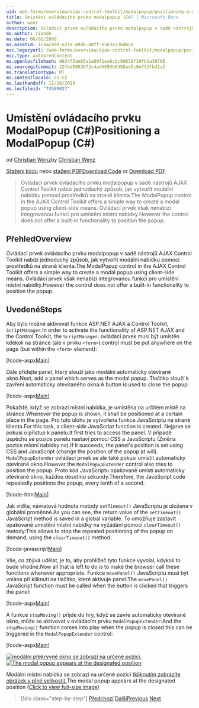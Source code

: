 ```yaml
---
uid: web-forms/overview/ajax-control-toolkit/modalpopup/positioning-a-modalpopup-cs
title: Umístění ovládacího prvku modalpopup (C#) | Microsoft Docs
author: wenz
description: Ovládací prvek ovládacího prvku modalpopup v sadě nástrojů AJAX Control Toolkit nabízí jednoduchý způsob, jak vytvořit modální nabídku pomocí prostředků na straně klienta. Ovládací prvek však nenabízí...
ms.author: riande
ms.date: 06/02/2008
ms.assetid: 1caac9d0-e21e-49d6-a8ff-e563a736d6ca
msc.legacyurl: /web-forms/overview/ajax-control-toolkit/modalpopup/positioning-a-modalpopup-cs
msc.type: authoredcontent
ms.openlocfilehash: 8034f5aeb5a1a80f1ea8cbc9d638f3dfb1a38706
ms.sourcegitcommit: 22fbd8863672c4ad6693b8388ad5c8e753fb41a2
ms.translationtype: MT
ms.contentlocale: cs-CZ
ms.lasthandoff: 11/28/2019
ms.locfileid: "74599027"
---
```

# <a name="positioning-a-modalpopup-c"></a><span data-ttu-id="2cfdc-104">Umístění ovládacího prvku ModalPopup (C#)</span><span class="sxs-lookup"><span data-stu-id="2cfdc-104">Positioning a ModalPopup (C#)</span></span>

<span data-ttu-id="2cfdc-105">od [Christian Wenz](https://github.com/wenz)</span><span class="sxs-lookup"><span data-stu-id="2cfdc-105">by [Christian Wenz](https://github.com/wenz)</span></span>

<span data-ttu-id="2cfdc-106">[Stažení kódu](https://download.microsoft.com/download/2/4/0/24052038-f942-4336-905b-b60ae56f0dd5/ModalPopup4.cs.zip) nebo [stažení PDF](https://download.microsoft.com/download/b/6/a/b6ae89ee-df69-4c87-9bfb-ad1eb2b23373/modalpopup4CS.pdf)</span><span class="sxs-lookup"><span data-stu-id="2cfdc-106">[Download Code](https://download.microsoft.com/download/2/4/0/24052038-f942-4336-905b-b60ae56f0dd5/ModalPopup4.cs.zip) or [Download PDF](https://download.microsoft.com/download/b/6/a/b6ae89ee-df69-4c87-9bfb-ad1eb2b23373/modalpopup4CS.pdf)</span></span>

> <span data-ttu-id="2cfdc-107">Ovládací prvek ovládacího prvku modalpopup v sadě nástrojů AJAX Control Toolkit nabízí jednoduchý způsob, jak vytvořit modální nabídku pomocí prostředků na straně klienta.</span><span class="sxs-lookup"><span data-stu-id="2cfdc-107">The ModalPopup control in the AJAX Control Toolkit offers a simple way to create a modal popup using client-side means.</span></span> <span data-ttu-id="2cfdc-108">Ovládací prvek však nenabízí integrovanou funkci pro umístění místní nabídky.</span><span class="sxs-lookup"><span data-stu-id="2cfdc-108">However the control does not offer a built-in functionality to position the popup.</span></span>

## <a name="overview"></a><span data-ttu-id="2cfdc-109">Přehled</span><span class="sxs-lookup"><span data-stu-id="2cfdc-109">Overview</span></span>

<span data-ttu-id="2cfdc-110">Ovládací prvek ovládacího prvku modalpopup v sadě nástrojů AJAX Control Toolkit nabízí jednoduchý způsob, jak vytvořit modální nabídku pomocí prostředků na straně klienta.</span><span class="sxs-lookup"><span data-stu-id="2cfdc-110">The ModalPopup control in the AJAX Control Toolkit offers a simple way to create a modal popup using client-side means.</span></span> <span data-ttu-id="2cfdc-111">Ovládací prvek však nenabízí integrovanou funkci pro umístění místní nabídky.</span><span class="sxs-lookup"><span data-stu-id="2cfdc-111">However the control does not offer a built-in functionality to position the popup.</span></span>

## <a name="steps"></a><span data-ttu-id="2cfdc-112">Uvedené</span><span class="sxs-lookup"><span data-stu-id="2cfdc-112">Steps</span></span>

<span data-ttu-id="2cfdc-113">Aby bylo možné aktivovat funkce ASP.NET AJAX a Control Toolkit, `ScriptManager`.</span><span class="sxs-lookup"><span data-stu-id="2cfdc-113">In order to activate the functionality of ASP.NET AJAX and the Control Toolkit, the `ScriptManager`.</span></span> <span data-ttu-id="2cfdc-114">ovládací prvek musí být umístěn kdekoli na stránce (ale v prvku `<form>`):</span><span class="sxs-lookup"><span data-stu-id="2cfdc-114">control must be put anywhere on the page (but within the `<form>` element):</span></span>

[!code-aspx[Main](positioning-a-modalpopup-cs/samples/sample1.aspx)]

<span data-ttu-id="2cfdc-115">Dále přidejte panel, který slouží jako modální automaticky otevírané okno.</span><span class="sxs-lookup"><span data-stu-id="2cfdc-115">Next, add a panel which serves as the modal popup.</span></span> <span data-ttu-id="2cfdc-116">Tlačítko slouží k zavření automaticky otevíraného okna:</span><span class="sxs-lookup"><span data-stu-id="2cfdc-116">A button is used to close the popup:</span></span>

[!code-aspx[Main](positioning-a-modalpopup-cs/samples/sample2.aspx)]

<span data-ttu-id="2cfdc-117">Pokaždé, když se zobrazí místní nabídka, je umístěna na určitém místě na stránce.</span><span class="sxs-lookup"><span data-stu-id="2cfdc-117">Whenever the popup is shown, it shall be positioned at a certain place in the page.</span></span> <span data-ttu-id="2cfdc-118">Pro tuto úlohu je vytvořena funkce JavaScriptu na straně klienta.</span><span class="sxs-lookup"><span data-stu-id="2cfdc-118">For this task, a client-side JavaScript function is created.</span></span> <span data-ttu-id="2cfdc-119">Nejprve se pokusí o přístup k panelu.</span><span class="sxs-lookup"><span data-stu-id="2cfdc-119">It first tries to access the panel.</span></span> <span data-ttu-id="2cfdc-120">V případě úspěchu se pozice panelu nastaví pomocí CSS a JavaScriptu (Změna pozice místní nabídky na).</span><span class="sxs-lookup"><span data-stu-id="2cfdc-120">If it succeeds, the panel's position is set using CSS and JavaScript (change the position of the popup at will).</span></span> <span data-ttu-id="2cfdc-121">`ModalPopupExtender` ovládací prvek se ale také pokusí umístit automaticky otevírané okno.</span><span class="sxs-lookup"><span data-stu-id="2cfdc-121">However the `ModalPopupExtender` control also tries to position the popup.</span></span> <span data-ttu-id="2cfdc-122">Proto kód JavaScriptu opakovaně umístí automaticky otevírané okno, každou desetinu sekundy.</span><span class="sxs-lookup"><span data-stu-id="2cfdc-122">Therefore, the JavaScript code repeatedly positions the popup, every tenth of a second.</span></span>

[!code-html[Main](positioning-a-modalpopup-cs/samples/sample3.html)]

<span data-ttu-id="2cfdc-123">Jak vidíte, návratová hodnota metody `setTimeout()` JavaScriptu je uložena v globální proměnné.</span><span class="sxs-lookup"><span data-stu-id="2cfdc-123">As you can see, the return value of the `setTimeout()` JavaScript method is saved in a global variable.</span></span> <span data-ttu-id="2cfdc-124">To umožňuje zastavit opakované umístění místní nabídky na vyžádání pomocí `clearTimeout()` metody:</span><span class="sxs-lookup"><span data-stu-id="2cfdc-124">This allows to stop the repeated positioning of the popup on demand, using the `clearTimeout()` method:</span></span>

[!code-javascript[Main](positioning-a-modalpopup-cs/samples/sample4.js)]

<span data-ttu-id="2cfdc-125">Vše, co zbývá udělat, je to, aby prohlížeč tyto funkce vyvolal, kdykoli to bude vhodné.</span><span class="sxs-lookup"><span data-stu-id="2cfdc-125">Now all that is left to do is to make the browser call these functions whenever appropriate.</span></span> <span data-ttu-id="2cfdc-126">Funkce `movePanel()` JavaScriptu musí být volána při kliknutí na tlačítko, které aktivuje panel:</span><span class="sxs-lookup"><span data-stu-id="2cfdc-126">The `movePanel()` JavaScript function must be called when the button is clicked that triggers the panel:</span></span>

[!code-aspx[Main](positioning-a-modalpopup-cs/samples/sample5.aspx)]

<span data-ttu-id="2cfdc-127">A funkce `stopMoving()` přijde do hry, když se zavře automaticky otevírané okno, může se aktivovat v ovládacím prvku `ModalPopupExtender`:</span><span class="sxs-lookup"><span data-stu-id="2cfdc-127">And the `stopMoving()` function comes into play when the popup is closed this can be triggered in the `ModalPopupExtender` control:</span></span>

[!code-aspx[Main](positioning-a-modalpopup-cs/samples/sample6.aspx)]

<span data-ttu-id="2cfdc-128">[![modální překryvné okno se zobrazí na určené pozici.](positioning-a-modalpopup-cs/_static/image2.png)](positioning-a-modalpopup-cs/_static/image1.png)</span><span class="sxs-lookup"><span data-stu-id="2cfdc-128">[![The modal popup appears at the designated position](positioning-a-modalpopup-cs/_static/image2.png)](positioning-a-modalpopup-cs/_static/image1.png)</span></span>

<span data-ttu-id="2cfdc-129">Modální místní nabídka se zobrazí na určené pozici ([kliknutím zobrazíte obrázek v plné velikosti).](positioning-a-modalpopup-cs/_static/image3.png)</span><span class="sxs-lookup"><span data-stu-id="2cfdc-129">The modal popup appears at the designated position ([Click to view full-size image](positioning-a-modalpopup-cs/_static/image3.png))</span></span>

> [!div class="step-by-step"]
> <span data-ttu-id="2cfdc-130">[Předchozí](handling-postbacks-from-a-modalpopup-cs.md)
> [Další](launching-a-modal-popup-window-from-server-code-vb.md)</span><span class="sxs-lookup"><span data-stu-id="2cfdc-130">[Previous](handling-postbacks-from-a-modalpopup-cs.md)
[Next](launching-a-modal-popup-window-from-server-code-vb.md)</span></span>
